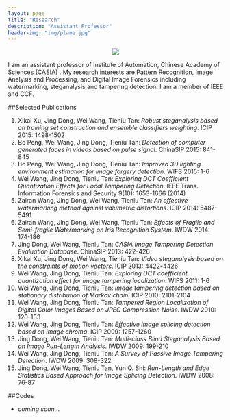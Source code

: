 ```yaml
---
layout: page
title: "Research"
description: "Assistant Professor"
header-img: "img/plane.jpg"
---
```


<center>
    <p><img src="http://dreamofbook.qiniudn.com/Zero.png" align="center"></p>
</center>

I am an assistant professor of Institute of Automation, Chinese Academy of Sciences (CASIA) . My research interests are Pattern Recognition, Image Analysis and Processing, and Digital Image Forensics including watermarking, steganalysis and tampering detection. I am a member of IEEE and CCF.

##Selected Publications
1. Xikai Xu, Jing Dong, Wei Wang, Tieniu Tan: *Robust steganalysis based on training set construction and ensemble classifiers weighting*. ICIP 2015: 1498-1502
2. Bo Peng, Wei Wang, Jing Dong, Tieniu Tan: *Detection of computer generated faces in videos based on pulse signal*. ChinaSIP 2015: 841-845
3. Bo Peng, Wei Wang, Jing Dong, Tieniu Tan: *Improved 3D lighting environment estimation for image forgery detection*. WIFS 2015: 1-6
4. Wei Wang, Jing Dong, Tieniu Tan: *Exploring DCT Coefficient Quantization Effects for Local Tampering Detection*. IEEE Trans. Information Forensics and Security 9(10): 1653-1666 (2014)
5. Zairan Wang, Jing Dong, Wei Wang, Tieniu Tan: *An effective watermarking method against valumetric distortions*. ICIP 2014: 5487-5491
6. Zairan Wang, Jing Dong, Wei Wang, Tieniu Tan: *Effects of Fragile and Semi-fragile Watermarking on Iris Recognition System*. IWDW 2014: 174-186
7. Jing Dong, Wei Wang, Tieniu Tan: *CASIA Image Tampering Detection Evaluation Database*. ChinaSIP 2013: 422-426
8. Xikai Xu, Jing Dong, Wei Wang, Tieniu Tan: *Video steganalysis based on the constraints of motion vectors*. ICIP 2013: 4422-4426
9. Wei Wang, Jing Dong, Tieniu Tan: *Exploring DCT coefficient quantization effect for image tampering localization*. WIFS 2011: 1-6
10. Wei Wang, Jing Dong, Tieniu Tan: *Image tampering detection based on stationary distribution of Markov chain*. ICIP 2010: 2101-2104
11. Wei Wang, Jing Dong, Tieniu Tan: *Tampered Region Localization of Digital Color Images Based on JPEG Compression Noise*. IWDW 2010: 120-133
12. Wei Wang, Jing Dong, Tieniu Tan: *Effective image splicing detection based on image chroma*. ICIP 2009: 1257-1260
13. Jing Dong, Wei Wang, Tieniu Tan: *Multi-class Blind Steganalysis Based on Image Run-Length Analysis*. IWDW 2009: 199-210
14. Wei Wang, Jing Dong, Tieniu Tan: *A Survey of Passive Image Tampering Detection*. IWDW 2009: 308-322
15. Jing Dong, Wei Wang, Tieniu Tan, Yun Q. Shi: *Run-Length and Edge Statistics Based Approach for Image Splicing Detection*. IWDW 2008: 76-87

##Codes
- *coming soon...*
